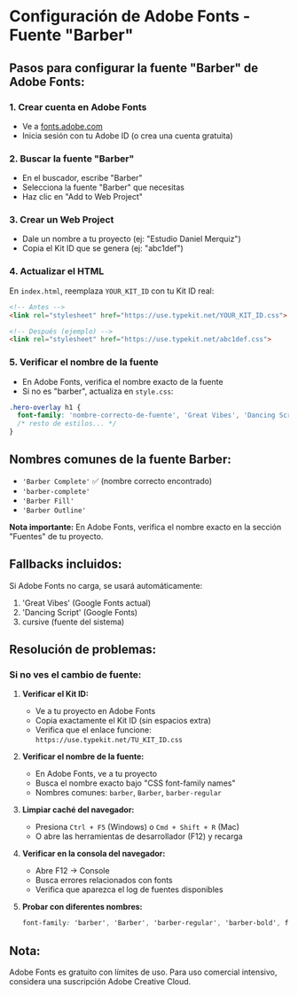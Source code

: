 # Configuración de Adobe Fonts - Fuente "Barber"

## Pasos para configurar la fuente "Barber" de Adobe Fonts:

### 1. Crear cuenta en Adobe Fonts
- Ve a [fonts.adobe.com](https://fonts.adobe.com)
- Inicia sesión con tu Adobe ID (o crea una cuenta gratuita)

### 2. Buscar la fuente "Barber"
- En el buscador, escribe "Barber"
- Selecciona la fuente "Barber" que necesitas
- Haz clic en "Add to Web Project"

### 3. Crear un Web Project
- Dale un nombre a tu proyecto (ej: "Estudio Daniel Merquiz")
- Copia el Kit ID que se genera (ej: "abc1def")

### 4. Actualizar el HTML
En `index.html`, reemplaza `YOUR_KIT_ID` con tu Kit ID real:

```html
<!-- Antes -->
<link rel="stylesheet" href="https://use.typekit.net/YOUR_KIT_ID.css">

<!-- Después (ejemplo) -->
<link rel="stylesheet" href="https://use.typekit.net/abc1def.css">
```

### 5. Verificar el nombre de la fuente
- En Adobe Fonts, verifica el nombre exacto de la fuente
- Si no es "barber", actualiza en `style.css`:

```css
.hero-overlay h1 {
  font-family: 'nombre-correcto-de-fuente', 'Great Vibes', 'Dancing Script', cursive;
  /* resto de estilos... */
}
```

## Nombres comunes de la fuente Barber:
- `'Barber Complete'` ✅ (nombre correcto encontrado)
- `'barber-complete'`
- `'Barber Fill'`
- `'Barber Outline'`

**Nota importante:** En Adobe Fonts, verifica el nombre exacto en la sección "Fuentes" de tu proyecto.

## Fallbacks incluidos:
Si Adobe Fonts no carga, se usará automáticamente:
1. 'Great Vibes' (Google Fonts actual)
2. 'Dancing Script' (Google Fonts)
3. cursive (fuente del sistema)

## Resolución de problemas:

### Si no ves el cambio de fuente:

1. **Verificar el Kit ID:**
   - Ve a tu proyecto en Adobe Fonts
   - Copia exactamente el Kit ID (sin espacios extra)
   - Verifica que el enlace funcione: `https://use.typekit.net/TU_KIT_ID.css`

2. **Verificar el nombre de la fuente:**
   - En Adobe Fonts, ve a tu proyecto
   - Busca el nombre exacto bajo "CSS font-family names"
   - Nombres comunes: `barber`, `Barber`, `barber-regular`

3. **Limpiar caché del navegador:**
   - Presiona `Ctrl + F5` (Windows) o `Cmd + Shift + R` (Mac)
   - O abre las herramientas de desarrollador (F12) y recarga

4. **Verificar en la consola del navegador:**
   - Abre F12 → Console
   - Busca errores relacionados con fonts
   - Verifica que aparezca el log de fuentes disponibles

5. **Probar con diferentes nombres:**
   ```css
   font-family: 'barber', 'Barber', 'barber-regular', 'barber-bold', fallbacks...
   ```

## Nota:
Adobe Fonts es gratuito con límites de uso. Para uso comercial intensivo, considera una suscripción Adobe Creative Cloud.

